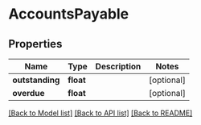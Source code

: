 # AccountsPayable

## Properties
Name | Type | Description | Notes
------------ | ------------- | ------------- | -------------
**outstanding** | **float** |  | [optional] 
**overdue** | **float** |  | [optional] 

[[Back to Model list]](../README.md#documentation-for-models) [[Back to API list]](../README.md#documentation-for-api-endpoints) [[Back to README]](../README.md)


